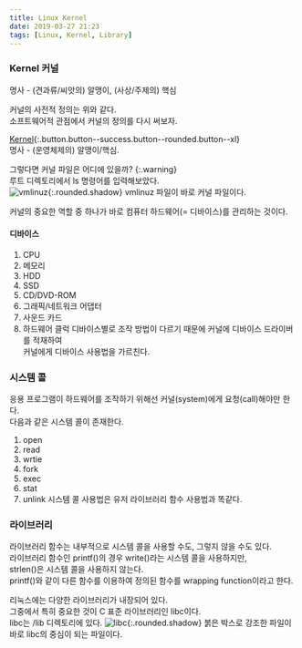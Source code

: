 ```yaml
---
title: Linux Kernel
date: 2019-03-27 21:23
tags: [Linux, Kernel, Library]
---
```


<!--more-->

### Kernel 커널  
명사 - (견과류/씨앗의) 알맹이, (사상/주제의) 핵심  
  
커널의 사전적 정의는 위와 같다.  
소프트웨어적 관점에서 커널의 정의를 다시 써보자.  
  
[Kernel](#){:.button.button--success.button--rounded.button--xl}  
명사 - (운영체제의) 알맹이/핵심.  
  
그렇다면 커널 파일은 어디에 있을까?
{:.warning}  
루트 디렉토리에서 ls 명령어를 입력해보았다.  
![vmlinuz](https://user-images.githubusercontent.com/17706039/55076369-8ff70780-50d8-11e9-9dd6-7eadd9a454ee.png){:.rounded.shadow}
vmlinuz 파일이 바로 커널 파일이다.  
  
커널의 중요한 역할 중 하나가 바로 컴퓨터 하드웨어(= 디바이스)를 관리하는 것이다.  
#### 디바이스
1. CPU
2. 메모리
3. HDD
4. SSD
5. CD/DVD-ROM
6. 그래픽/네트워크 어댑터
7. 사운드 카드
8. 하드웨어 클럭
디바이스별로 조작 방법이 다르기 때문에 커널에 디바이스 드라이버를 적재하여  
커널에게 디바이스 사용법을 가르친다.  
  
### 시스템 콜  
응용 프로그램이 하드웨어를 조작하기 위해선 커널(system)에게 요청(call)해야만 한다.  
다음과 같은 시스템 콜이 존재한다.  
1. open
2. read
3. wrtie
4. fork
5. exec
6. stat
7. unlink
시스템 콜 사용법은 유저 라이브러리 함수 사용법과 똑같다.  
  
### 라이브러리  
라이브러리 함수는 내부적으로 시스템 콜을 사용할 수도, 그렇지 않을 수도 있다.  
라이브러리 함수인 printf()의 경우 write()라는 시스템 콜을 사용하지만,  
strlen()은 시스템 콜을 사용하지 않는다.  
printf()와 같이 다른 함수를 이용하여 정의된 함수를 wrapping function이라고 한다.  
  
리눅스에는 다양한 라이브러리가 내장되어 있다.  
그중에서 특히 중요한 것이 C 표준 라이브러리인 libc이다.  
libc는 /lib 디렉토리에 있다.
![libc](https://user-images.githubusercontent.com/17706039/55076384-98e7d900-50d8-11e9-8137-cbf7e50a14f9.png){:.rounded.shadow}
붉은 박스로 강조한 파일이 바로 libc의 중심이 되는 파일이다.